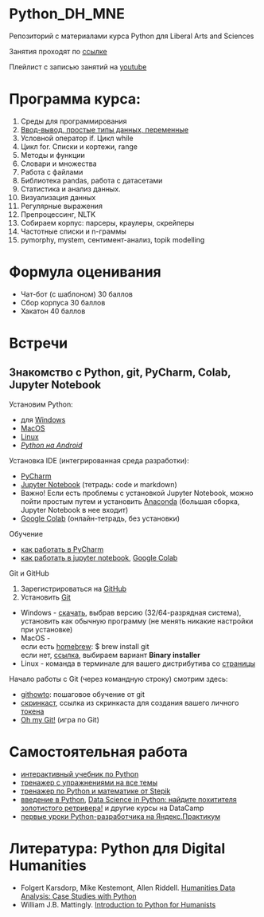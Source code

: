 # Python_DH_MNE
Репозиторий с материалами курса Python для Liberal Arts and Sciences

Занятия проходят по [ссылке](https://pythondh.ktalk.ru/m4xob0uyhwox)

Плейлист с записью занятий на [youtube](https://youtube.com/playlist?list=PLJjYjyaJUm_N6MkfT5aqto3yk49jNtLZh&si=dSq0slBlBcZeFYjz)

# Программа курса: 

1. Среды для программирования
2. [Ввод-вывод, простые типы данных, переменные](https://github.com/AnnSenina/Python_DH_MNE/blob/main/notebooks/Python_Intro_1.ipynb)
3. Условной оператор if. Цикл while
4. Цикл for. Списки и кортежи, range
5. Методы и функции
6. Словари и множества
7. Работа с файлами
8. Библиотека pandas, работа с датасетами
9. Статистика и анализ данных. 
10. Визуализация данных
11. Регулярные выражения
12. Препроцессинг, NLTK
13. Собираем корпус: парсеры, краулеры, скрейперы
14. Частотные списки и n-граммы
15. pymorphy, mystem, сентимент-анализ, topik modelling


# Формула оценивания

- Чат-бот (с шаблоном) 30 баллов
- Сбор корпуса 30 баллов
- Хакатон 40 баллов

# Встречи

## Знакомство с Python, git, PyCharm, Colab, Jupyter Notebook 
Установим Python:

- для [Windows](https://www.python.org/downloads/windows/)
- [MacOS](https://www.python.org/downloads/macos/)
- [Linux](https://www.python.org/downloads/source/)
- *[Python на Android](https://pythonru.com/baza-znanij/python-na-android)*

Установка IDE (интегрированная среда разработки):
- [PyCharm](www.jetbrains.com/pycharm/download/)
- [Jupyter Notebook](https://jupyter.org/install) (тетрадь: code и markdown)
- Важно! Если есть проблемы с установкой Jupyter Notebook, можно пойти простым путем и установить [Anaconda](https://www.anaconda.com/download#downloads) (большая сборка, Jupyter Notebook в нее входит)
- [Google Colab](https://colab.research.google.com) (онлайн-тетрадь, без установки)

Обучение
- [как работать в PyCharm](https://py-charm.blogspot.com/2017/09/blog-post.html)
- [как работать в jupyter notebook](https://devpractice.ru/python-lesson-6-work-in-jupyter-notebook/), [Google Colab](https://towardsdatascience.com/getting-started-with-google-colab-f2fff97f594c)

Git и GitHub
1. Зарегистрироваться на [GitHub](https://github.com)
2. Установить [Git](https://git-scm.com/downloads)

- Windows - [скачать](https://git-scm.com/download/win), выбрав версию (32/64-разрядная система), установить как обычную программу (не менять никакие настройки при установке)  
- MacOS -  
если есть [homebrew](https://brew.sh): $ brew install git  
если нет, [ссылка](https://git-scm.com/download/mac), выбираем вариант **Binary installer**  
- Linux - команда в терминале для вашего дистрибутива со [страницы](https://git-scm.com/download/linux)  

Начало работы с Git (через командную строку) смотрим здесь:
- [githowto](https://githowto.com/ru): пошаговое обучение от git
- [скринкаст](https://youtu.be/piq5dSX7hL0), ссылка из скринкаста для создания вашего личного [токена](https://github.com/settings/tokens/new)
- [Oh my Git!](https://ohmygit.org/) (игра по Git)

# Самостоятельная работа
- [интерактивный учебник по Python](https://snakify.org/ru)
- [тренажер с упражнениями на все темы](https://www.w3resource.com/python-exercises/)
- [тренажер по Python и математике от Stepik](https://stepik.org/course/3356/promo#toc)
- [введение в Python](https://app.datacamp.com/learn/courses/intro-to-python-for-data-science), [Data Science in Python: найдите похитителя золотистого ретривера!](https://app.datacamp.com/learn/courses/introduction-to-data-science-in-python) и другие курсы на DataCamp
- [первые уроки Python-разработчика на Яндекс.Практикум](https://practicum.yandex.ru/profile/backend-developer/)

# Литература: Python для Digital Humanities
- Folgert Karsdorp, Mike Kestemont, Allen Riddell. [Humanities Data Analysis: Case Studies with Python](https://www.humanitiesdataanalysis.org/index.html)
- William J.B. Mattingly. [Introduction to Python for Humanists](http://python-textbook.pythonhumanities.com/intro.html)

